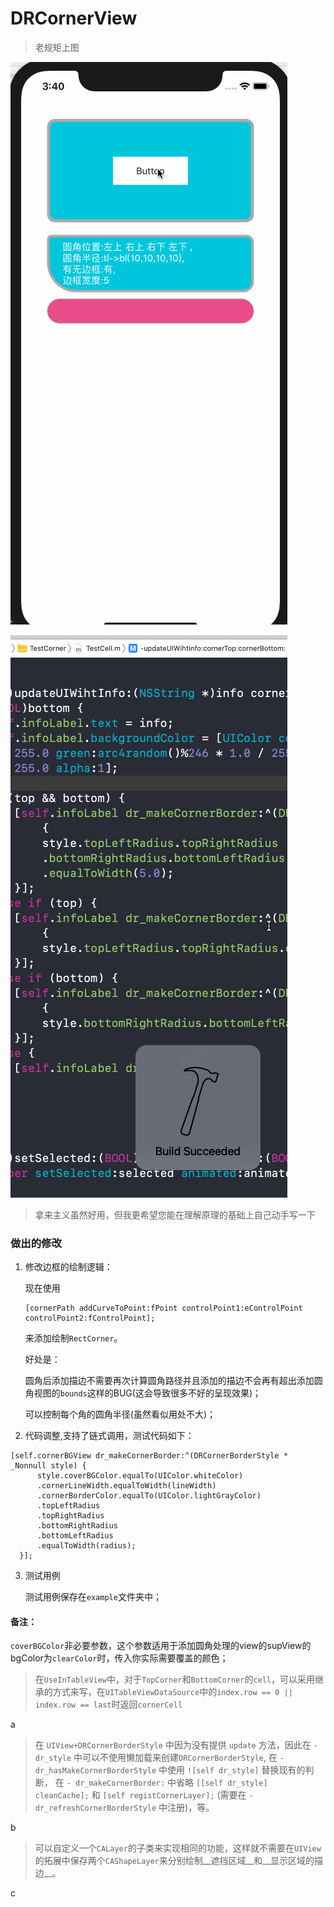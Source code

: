 # DRCornerView


> 老规矩上图

![DRLayoutCornerDemo](./截图/DRLayoutCornerDemo.gif)

![userInTableView](./截图/useInTableView.gif)


> 拿来主义虽然好用，但我更希望您能在理解原理的基础上自己动手写一下

### 做出的修改


1. 修改边框的绘制逻辑：
	
	现在使用
	
	```
	[cornerPath addCurveToPoint:fPoint controlPoint1:eControlPoint controlPoint2:fControlPoint];
	```
	
	来添加绘制`RectCorner`。
	
	好处是：
	
	圆角后添加描边不需要再次计算圆角路径并且添加的描边不会再有超出添加圆角视图的`bounds`这样的BUG(这会导致很多不好的呈现效果)；
	
	可以控制每个角的圆角半径(虽然看似用处不大)；
	

2. 代码调整,支持了链式调用，测试代码如下：

  ```
  [self.cornerBGView dr_makeCornerBorder:^(DRCornerBorderStyle * _Nonnull style) {
        style.coverBGColor.equalTo(UIColor.whiteColor)
        .cornerLineWidth.equalToWidth(lineWidth)
        .cornerBorderColor.equalTo(UIColor.lightGrayColor)
        .topLeftRadius
        .topRightRadius
        .bottomRightRadius
        .bottomLeftRadius
        .equalToWidth(radius);
    }];
  ```

3. 测试用例
	
	测试用例保存在`example`文件夹中；


#### 备注：

 `coverBGColor`非必要参数，这个参数适用于添加圆角处理的view的supView的bgColor为`clearColor`时，传入你实际需要覆盖的颜色；
 
> 在`UseInTableView`中，对于`TopCorner`和`BottomCorner`的`cell`，可以采用继承的方式来写，在`UITableViewDataSource`中的`index.row == 0 || index.row == last`时返回`cornerCell`

   a 

> 在 `UIView+DRCornerBorderStyle` 中因为没有提供 `update` 方法，因此在 `-dr_style` 中可以不使用懒加载来创建`DRCornerBorderStyle`, 在 `-dr_hasMakeCornerBorderStyle` 中使用 `![self dr_style]` 替换现有的判断， 在 `- dr_makeCornerBorder:` 中省略 `[[self dr_style] cleanCache];` 和 `[self registCornerLayer];` (需要在 `-dr_refreshCornerBorderStyle` 中注册)，等。

   b

> 可以自定义一个`CALayer`的子类来实现相同的功能，这样就不需要在`UIView`的拓展中保存两个`CAShapeLayer`来分别绘制__遮挡区域__和__显示区域的描边__。

   c
   
>